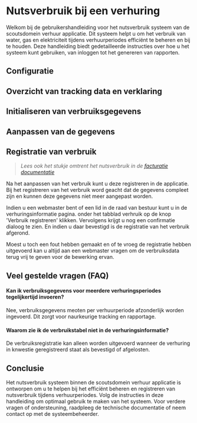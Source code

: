 # Nutsverbruik bij een verhuring

Welkom bij de gebruikershandleiding voor het nutsverbruik systeem van de scoutsdomein verhuur applicatie. 
Dit systeem helpt u om het verbruik van water, gas en elektriciteit tijdens verhuurperiodes efficiënt te beheren en bij te houden.
Deze handleiding biedt gedetailleerde instructies over hoe u het systeem kunt gebruiken, van inloggen tot het genereren van rapporten.

## Configuratie



## Overzicht van tracking data en verklaring



## Initialiseren van verbruiksgegevens

## Aanpassen van de gegevens

## Registratie van verbruik

> *Lees ook het stukje omtrent het nutsverbruik in de [facturatie documentatie](/leases/billing)*

Na het aanpassen van het verbruik kunt u deze registreren in de applicatie.
Bij het registreren van het verbruik word geacht dat de gegevens compleet zijn en kunnen deze gegevens niet meer aangepast worden. 

Indien u een webmaster bent of een lid in de raad van bestuur kunt u in de verhuringsinformatie pagina.
onder het tabblad verhruik op de knop 'Verbruik registreren' klikken. Vervolgens krijgt u nog een confirmatie dialoog te zien. 
En indien u daar bevestigd is de registratie van het verbruik afgerond.

Moest u toch een fout hebben gemaakt en of te vroeg de registratie hebben uitgevoerd kan u altijd aan een webmaster vragen om de verbruiksdata 
terug vrij te geven voor de bewerking ervan.

## Veel gestelde vragen (FAQ)

#### Kan ik verbruiksgegevens voor meerdere verhuringsperiodes tegelijkertijd invoeren?

Nee, verbruiksgegevens meoten per verhuurperiode afzonderlijk worden ingevoerd.
Dit zorgt voor naurkeurige tracking en rapportage.

#### Waarom zie ik de verbruikstabel niet in de verhuringsinformatie?

De verbruiksregistratie kan alleen worden uitgevoerd wanneer de verhuring in knwestie geregistreerd staat als bevestigd of afgelosten.


## Conclusie
Het nutsverbruik systeem binnen de scoutsdomein verhuur applicatie is ontworpen om u te helpen bij het efficiënt beheren en registreren van nutsverbruik tijdens verhuurperiodes. 
Volg de instructies in deze handleiding om optimaal gebruik te maken van het systeem. Voor verdere vragen of ondersteuning, raadpleeg de technische documentatie of neem contact op met de systeembeheerder.

